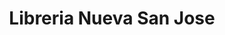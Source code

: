 ---
title: "Libreria Nueva San Jose"
url: /villa-canales/libreria-nueva-san-jose/
shop: Schreibwaren
---